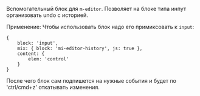 Вспомогательный блок для `m-editor`.
Позволяет на блоке типа инпут организовать undo с историей.

Применение:
Чтобы использовать блок надо его примиксовать к `input`:
```bemjson
{
    block: 'input',
    mix: { block: 'mi-editor-history', js: true },
    content: {
    	elem: 'control'
	}
}
```

После чего блок сам подпишется на нужные события и будет по 'ctrl/cmd+z' откатывать изменения.
